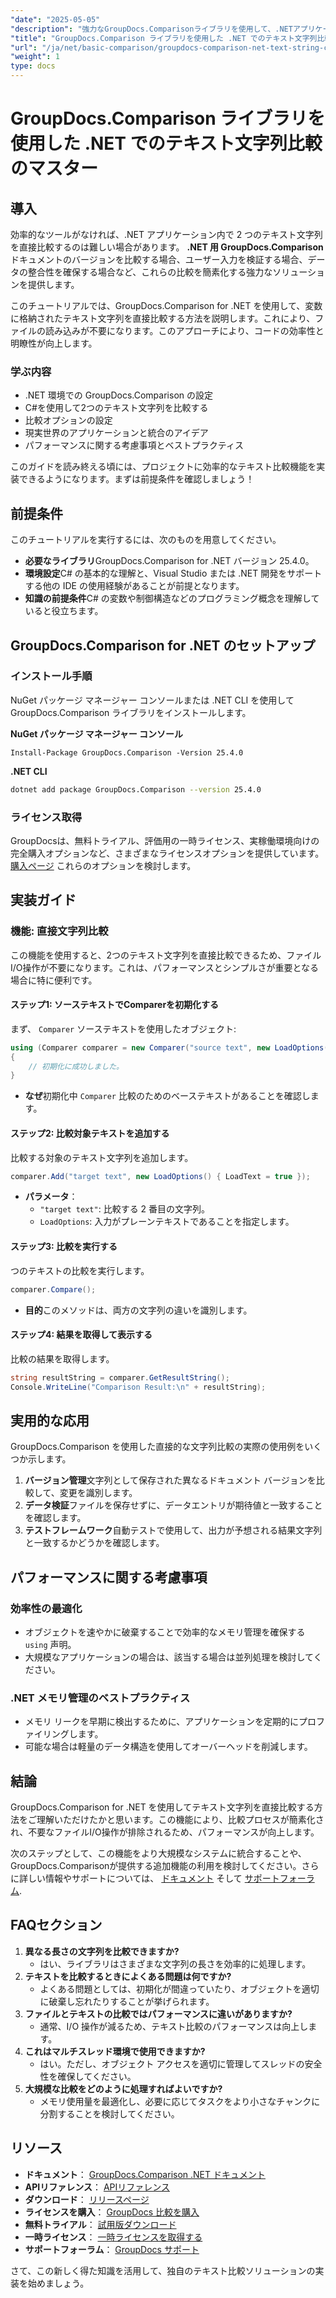 ```yaml
---
"date": "2025-05-05"
"description": "強力なGroupDocs.Comparisonライブラリを使用して、.NETアプリケーションでテキスト文字列を効率的に比較する方法を学びましょう。この詳細なチュートリアルでコードを効率化しましょう。"
"title": "GroupDocs.Comparison ライブラリを使用した .NET でのテキスト文字列比較のマスター"
"url": "/ja/net/basic-comparison/groupdocs-comparison-net-text-string-compare/"
"weight": 1
type: docs
---
```

# GroupDocs.Comparison ライブラリを使用した .NET でのテキスト文字列比較のマスター

## 導入

効率的なツールがなければ、.NET アプリケーション内で 2 つのテキスト文字列を直接比較するのは難しい場合があります。 **.NET 用 GroupDocs.Comparison** ドキュメントのバージョンを比較する場合、ユーザー入力を検証する場合、データの整合性を確保する場合など、これらの比較を簡素化する強力なソリューションを提供します。

このチュートリアルでは、GroupDocs.Comparison for .NET を使用して、変数に格納されたテキスト文字列を直接比較する方法を説明します。これにより、ファイルの読み込みが不要になります。このアプローチにより、コードの効率性と明瞭性が向上します。

### 学ぶ内容
- .NET 環境での GroupDocs.Comparison の設定
- C#を使用して2つのテキスト文字列を比較する
- 比較オプションの設定
- 現実世界のアプリケーションと統合のアイデア
- パフォーマンスに関する考慮事項とベストプラクティス

このガイドを読み終える頃には、プロジェクトに効率的なテキスト比較機能を実装できるようになります。まずは前提条件を確認しましょう！

## 前提条件

このチュートリアルを実行するには、次のものを用意してください。

- **必要なライブラリ**GroupDocs.Comparison for .NET バージョン 25.4.0。
- **環境設定**C# の基本的な理解と、Visual Studio または .NET 開発をサポートする他の IDE の使用経験があることが前提となります。
- **知識の前提条件**C# の変数や制御構造などのプログラミング概念を理解していると役立ちます。

## GroupDocs.Comparison for .NET のセットアップ

### インストール手順

NuGet パッケージ マネージャー コンソールまたは .NET CLI を使用して GroupDocs.Comparison ライブラリをインストールします。

**NuGet パッケージ マネージャー コンソール**
```shell
Install-Package GroupDocs.Comparison -Version 25.4.0
```

**.NET CLI**
```bash
dotnet add package GroupDocs.Comparison --version 25.4.0
```

### ライセンス取得

GroupDocsは、無料トライアル、評価用の一時ライセンス、実稼働環境向けの完全購入オプションなど、さまざまなライセンスオプションを提供しています。 [購入ページ](https://purchase.groupdocs.com/buy) これらのオプションを検討します。

## 実装ガイド

### 機能: 直接文字列比較

この機能を使用すると、2つのテキスト文字列を直接比較できるため、ファイルI/O操作が不要になります。これは、パフォーマンスとシンプルさが重要となる場合に特に便利です。

#### ステップ1: ソーステキストでComparerを初期化する
まず、 `Comparer` ソーステキストを使用したオブジェクト:

```csharp
using (Comparer comparer = new Comparer("source text", new LoadOptions() { LoadText = true }))
{
    // 初期化に成功しました。
}
```
- **なぜ**初期化中 `Comparer` 比較のためのベーステキストがあることを確認します。

#### ステップ2: 比較対象テキストを追加する
比較する対象のテキスト文字列を追加します。

```csharp
comparer.Add("target text", new LoadOptions() { LoadText = true });
```
- **パラメータ**：
  - `"target text"`: 比較する 2 番目の文字列。
  - `LoadOptions`: 入力がプレーンテキストであることを指定します。

#### ステップ3: 比較を実行する
つのテキストの比較を実行します。

```csharp
comparer.Compare();
```
- **目的**このメソッドは、両方の文字列の違いを識別します。

#### ステップ4: 結果を取得して表示する
比較の結果を取得します。

```csharp
string resultString = comparer.GetResultString();
Console.WriteLine("Comparison Result:\n" + resultString);
```

## 実用的な応用

GroupDocs.Comparison を使用した直接的な文字列比較の実際の使用例をいくつか示します。

1. **バージョン管理**文字列として保存された異なるドキュメント バージョンを比較して、変更を識別します。
2. **データ検証**ファイルを保存せずに、データエントリが期待値と一致することを確認します。
3. **テストフレームワーク**自動テストで使用して、出力が予想される結果文字列と一致するかどうかを確認します。

## パフォーマンスに関する考慮事項

### 効率性の最適化
- オブジェクトを速やかに破棄することで効率的なメモリ管理を確保する `using` 声明。
- 大規模なアプリケーションの場合は、該当する場合は並列処理を検討してください。

### .NET メモリ管理のベストプラクティス
- メモリ リークを早期に検出するために、アプリケーションを定期的にプロファイリングします。
- 可能な場合は軽量のデータ構造を使用してオーバーヘッドを削減します。

## 結論

GroupDocs.Comparison for .NET を使用してテキスト文字列を直接比較する方法をご理解いただけたかと思います。この機能により、比較プロセスが簡素化され、不要なファイルI/O操作が排除されるため、パフォーマンスが向上します。

次のステップとして、この機能をより大規模なシステムに統合することや、GroupDocs.Comparisonが提供する追加機能の利用を検討してください。さらに詳しい情報やサポートについては、 [ドキュメント](https://docs.groupdocs.com/comparison/net/) そして [サポートフォーラム](https://forum。groupdocs.com/c/comparison/).

## FAQセクション

1. **異なる長さの文字列を比較できますか?**
   - はい、ライブラリはさまざまな文字列の長さを効率的に処理します。
2. **テキストを比較するときによくある問題は何ですか?**
   - よくある問題としては、初期化が間違っていたり、オブジェクトを適切に破棄し忘れたりすることが挙げられます。
3. **ファイルとテキストの比較ではパフォーマンスに違いがありますか?**
   - 通常、I/O 操作が減るため、テキスト比較のパフォーマンスは向上します。
4. **これはマルチスレッド環境で使用できますか?**
   - はい。ただし、オブジェクト アクセスを適切に管理してスレッドの安全性を確保してください。
5. **大規模な比較をどのように処理すればよいですか?**
   - メモリ使用量を最適化し、必要に応じてタスクをより小さなチャンクに分割することを検討してください。

## リソース
- **ドキュメント**： [GroupDocs.Comparison .NET ドキュメント](https://docs.groupdocs.com/comparison/net/)
- **APIリファレンス**： [APIリファレンス](https://reference.groupdocs.com/comparison/net/)
- **ダウンロード**： [リリースページ](https://releases.groupdocs.com/comparison/net/)
- **ライセンスを購入**： [GroupDocs 比較を購入](https://purchase.groupdocs.com/buy)
- **無料トライアル**： [試用版ダウンロード](https://releases.groupdocs.com/comparison/net/)
- **一時ライセンス**： [一時ライセンスを取得する](https://purchase.groupdocs.com/temporary-license/)
- **サポートフォーラム**： [GroupDocs サポート](https://forum.groupdocs.com/c/comparison/)

さて、この新しく得た知識を活用して、独自のテキスト比較ソリューションの実装を始めましょう。